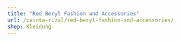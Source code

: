 ```yaml
---
title: "Red Beryl Fashion and Accessories"
url: /cainta-rizal/red-beryl-fashion-and-accessories/
shop: Kleidung
---
```


